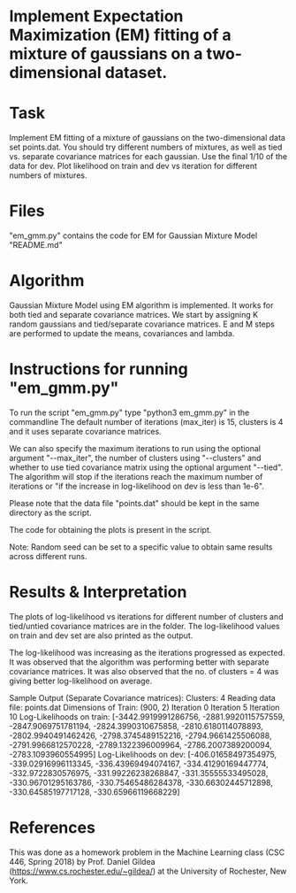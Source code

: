 # Implement Expectation Maximization (EM) fitting of a mixture of gaussians on a two-dimensional dataset.


Task
=============================================================================================================
Implement EM fitting of a mixture of gaussians on the two-dimensional data set points.dat.
You should try different numbers of mixtures, as well as tied vs. separate covariance matrices for each gaussian.
Use the final 1/10 of the data for dev. Plot likelihood on train and dev vs iteration for different numbers of mixtures.


Files
=============================================================================================================
"em_gmm.py" contains the code for EM for Gaussian Mixture Model
"README.md"


Algorithm
=============================================================================================================
Gaussian Mixture Model using EM algorithm is implemented. It works for both tied and separate covariance matrices.
We start by assigning K random gaussians and tied/separate covariance matrices. E and M steps are performed to update the means,
covariances and lambda.


Instructions for running "em_gmm.py"
=============================================================================================================
To run the script "em_gmm.py" type "python3 em_gmm.py" in the commandline
The default number of iterations (max_iter) is 15, clusters is 4 and it uses separate covariance matrices.

We can also specify the maximum iterations to run using the optional argument "--max_iter", the number of clusters using "--clusters" and
whether to use tied covariance matrix using the optional argument "--tied". The algorithm will stop if the iterations reach
the maximum number of iterations or "if the increase in log-likelihood on dev is less than 1e-6".

Please note that the data file "points.dat" should be kept in the same directory as the script.

The code for obtaining the plots is present in the script.

Note: Random seed can be set to a specific value to obtain same results across different runs.


Results & Interpretation
=============================================================================================================
The plots of log-likelihood vs iterations for different number of clusters and tied/untied covariance matrices are in the folder.
The log-likelihood values on train and dev set are also printed as the output.

The log-likelihood was increasing as the iterations progressed as expected. It was observed that the algorithm
was performing better with separate covariance matrices. It was also observed that the no. of clusters = 4 was giving better log-likelihood on average.

Sample Output (Separate Covariance matrices):
Clusters: 4
Reading data file: points.dat
Dimensions of Train:  (900, 2)
Iteration 0
Iteration 5
Iteration 10
Log-Likelihoods on train: [-3442.9919991286756, -2881.9920115757559, -2847.9069751781194, -2824.3990310675858, -2810.6180114078893, -2802.9940491462426, -2798.3745489152216, -2794.9661425506088, -2791.9966812570228, -2789.1322396009964, -2786.2007389200094, -2783.1093960554995]
Log-Likelihoods on dev: [-406.01658497354975, -339.02916996113345, -336.43969494074167, -334.41290169447774, -332.9722830576975, -331.99226238268847, -331.35555533495028, -330.96701295163786, -330.75465486284378, -330.66302445712898, -330.64585197717128, -330.65966119668229]


References
=============================================================================================================
This was done as a homework problem in the Machine Learning class (CSC 446, Spring 2018) by Prof. Daniel Gildea (https://www.cs.rochester.edu/~gildea/) at the University of Rochester, New York.